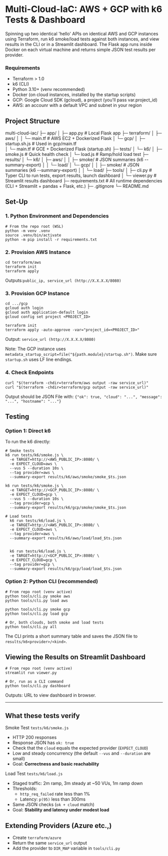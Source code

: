 # Multi-Cloud-IaC: AWS + GCP with k6 Tests & Dashboard
Spinning up two identical 'hello' APIs on identical AWS and GCP instances using Terraform, run k6 smoke/load tests against both instances, and view results in the CLI or in a Streamlit dashboard. The Flask app runs inside Docker on each virtual machine and returns simple JSON test results per provider. 


### Requirements
- Terraform > 1.0
- k6 (CLI)
- Python 3.10+ (venv recommended)
- Docker (on cloud instances, installed by the startup scripts)
- GCP: Google Cloud SDK (gcloud), a project (you'll pass var.project_id)
- AWS: an accounr with a default VPC and subnet in your region


## Project Structure
multi-cloud-iac/
├─ app/
│ ├─ app.py # Local Flask app 
├─ terraform/
│ ├─ aws/
│ │ └─ main.tf # AWS EC2 + Dockerized Flask
│ └─ gcp/
│ ├─ startup.sh.js # Used in gcp/main.tf    
│ └─ main.tf # GCE + Dockerized Flask (startup.sh)
├─ tests/
│ └─ k6/
│ ├─ smoke.js # Quick health check
│ └─ load.js # Ramp/hold load test
├─ results/
│ └─ k6/
│ ├─ aws/
│ │ ├─ smoke/ # JSON summaries (k6 --summary-export)
│ │ └─ load/
│ └─ gcp/
│ │ ├─ smoke/ # JSON summaries (k6 --summary-export)
│ │ └─ load/
├─ tools/
│ ├─ cli.py # Typer CLI to run tests, export results, launch dashboard
│ └─ viewer.py # Streamlit results dashboard
├─ requirements.txt # All runtime dependencies (CLI + Streamlit + pandas + Flask, etc.)
├─ .gitignore
└─ README.md

## Set-Up
### 1. Python Environment and Dependencies
```
# From the repo root (WSL)
python -m venv .venv
source .venv/bin/activate
python -m pip install -r requirements.txt
```
### 2. Provision AWS Instance
``` 
cd terraform/aws
terraform init
terraform apply
```
Outputs:```public_ip, service_url (http://X.X.X.X/8080)```
### 3. Provision GCP Instance
```
cd .../gcp
gcloud auth login
gcloud auth application-default login
gcloud config set project <PROJECT_ID>

terraform init
terraform apply -auto-approve -var="project_id=<PROJECT_ID>"

```

Output: ```service_url (http://X.X.X.X/8080)```

Note: The GCP instance uses ```metadata_startup_script=file("${path.module}/startup.sh")```. 
Make sure ```startup.sh``` uses LF line endings.

### 4. Check Endpoints
```
curl "$(terraform -chdir=terraform/aws output -raw service_url)"
curl "$(terraform -chdir=terraform/gcp output -raw service_url)"
```

Output should be JSON File with: ```{"ok": true, "cloud": "...", "message": "...", "hostname": "..."}```


## Testing
### Option 1: Direct k6

To run the k6 directly: 
```
# Smoke tests
k6 run tests/k6/smoke.js \
  -e TARGET=http://<AWS_PUBLIC_IP>:8080/ \
  -e EXPECT_CLOUD=aws \
  --vus 5 --duration 10s \
  --tag provider=aws \
  --summary-export results/k6/aws/smoke/smoke_$ts.json

k6 run tests/k6/smoke.js \
  -e TARGET=http://<GCP_PUBLIC_IP>:8080/ \
  -e EXPECT_CLOUD=gcp \
  --vus 5 --duration 10s \
  --tag provider=gcp \
  --summary-export results/k6/gcp/smoke/smoke_$ts.json

# Load tests
  k6 run tests/k6/load.js \
  -e TARGET=http://<AWS_PUBLIC_IP>:8080/ \
  -e EXPECT_CLOUD=aws \
  --tag provider=aws \
  --summary-export results/k6/aws/load/load_$ts.json


  k6 run tests/k6/load.js \
  -e TARGET=http://<GCP_PUBLIC_IP>:8080/ \
  -e EXPECT_CLOUD=gcp \
  --tag provider=gcp \
  --summary-export results/k6/gcp/load/load_$ts.json

```

### Option 2: Python CLI (recommended)

```
# From repo root (venv active)
python tools/cli.py smoke aws
python tools/cli.py load aws

python tools/cli.py smoke gcp
python tools/cli.py load gcp

# Or, both clouds, both smoke and load tests
python tools/cli.py all

```
The CLI prints a short summary table and saves the JSON file to ```results/k6<provider>/<kind>```. 

## Viewing the Results on Streamlit Dashboard
```
# From repo root (venv active)
streamlit run viewer.py

# Or, run as a CLI command
python tools/cli.py dashboard

```
Outputs: URL to view dashboard in browser.

<hr />

## What these tests verify

Smoke Test ```tests/k6/smoke.js```
- HTTP 200 responses
- Response JSON has ```ok: true```
- Check that the ```cloud``` equals the expected provider (```EXPECT_CLOUD```)
- Low and steady concurrency (the default ```--vus``` and ```--duration``` are small)
- Goal: **Correctness and basic reachability**

Load Test ```tests/k6/load.js```
- Staged traffic: 2m ramp, 3m steady at ~50 VUs, 1m ramp down
- Thresholds:
    - ```http_req_failed``` rate less than 1%
    - Latency: ```p(95)``` less than 300ms
- Same JSON checks (```ok + cloud``` match)
- Goal: **Stability and latency under modest load**


## Extending Providers (Azure etc.,)
- Create ```terraform/azure```
- Return the same ```service_url``` output
- Add the provider to ```DIR_MAP``` variable in ```tools/cli.py```
